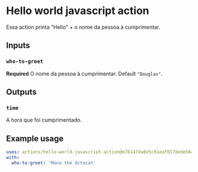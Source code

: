 # Hello world javascript action

Essa action printa "Hello" + o nome da pessoa à cumprimentar.

## Inputs

### `who-to-greet`

**Required** O nome da pessoa à cumprimentar. Default `"Douglas"`.

## Outputs

### `time`

A hora que foi cumprimentado.

## Example usage

```yaml
uses: actions/hello-world-javascript-action@e76147da8e5c81eaf017dede5645551d4b94427b
with:
  who-to-greet: 'Mona the Octocat'
```